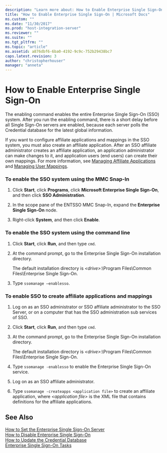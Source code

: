 ```yaml
---
description: "Learn more about: How to Enable Enterprise Single Sign-On"
title: "How to Enable Enterprise Single Sign-On | Microsoft Docs"
ms.custom: ""
ms.date: "11/30/2017"
ms.prod: "host-integration-server"
ms.reviewer: ""
ms.suite: ""
ms.tgt_pltfrm: ""
ms.topic: "article"
ms.assetid: a876dbf6-6ba0-4192-9c9c-752b29438bc7
caps.latest.revision: 3
author: "christopherhouser"
manager: "anneta"
---
```

# How to Enable Enterprise Single Sign-On
The enabling command enables the entire Enterprise Single Sign-On (SSO) system. After you run the enabling command, there is a short delay before all Single Sign-On servers are enabled, because each server polls the Credential database for the latest global information.  
  
 If you want to configure affiliate applications and mappings in the SSO system, you must also create an affiliate application. After an SSO affiliate administrator creates an affiliate application, an application administrator can make changes to it, and application users (end users) can create their own mappings. For more information, see [Managing Affiliate Applications](../esso/managing-affiliate-applications.md) and [Managing User Mappings](../esso/managing-user-mappings.md).  
  
### To enable the SSO system using the MMC Snap-In  
  
1.  Click **Start**, click **Programs**, click **Microsoft Enterprise Single Sign-On**, and then click **SSO Administration**.  
  
2.  In the scope pane of the ENTSSO MMC Snap-In, expand the **Enterprise Single Sign-On** node.  
  
3.  Right-click **System**, and then click **Enable**.  
  
### To enable the SSO system using the command line  
  
1.  Click **Start**, click **Run**, and then type `cmd`.  
  
2.  At the command prompt, go to the Enterprise Single Sign-On installation directory.  
  
     The default installation directory is *\<drive>*:\Program Files\Common Files\Enterprise Single Sign-On.  
  
3.  Type `ssomanage –enablesso`.  
  
### To enable SSO to create affiliate applications and mappings  
  
1.  Log on as an SSO administrator or SSO affiliate administrator to the SSO Server, or on a computer that has the SSO administration sub services of SSO.  
  
2.  Click **Start**, click **Run**, and then type `cmd`.  
  
3.  At the command prompt, go to the Enterprise Single Sign-On installation directory.  
  
     The default installation directory is *\<drive>*:\Program Files\Common Files\Enterprise Single Sign-On.  
  
4.  Type `ssomanage -enablesso` to enable the Enterprise Single Sign-On service.  
  
5.  Log on as an SSO affiliate administrator.  
  
6.  Type `ssomanage -createapps <application file>` to create an affiliate application, where *\<application file>* is the XML file that contains definitions for the affiliate applications.  
  
## See Also  
 [How to Set the Enterprise Single Sign-On Server](../esso/how-to-set-the-enterprise-single-sign-on-server.md)   
 [How to Disable Enterprise Single Sign-On](../esso/how-to-disable-enterprise-single-sign-on.md)   
 [How to Update the Credential Database](../esso/how-to-update-the-credential-database.md)   
 [Enterprise Single Sign-On Tasks](../esso/enterprise-single-sign-on-tasks.md)
